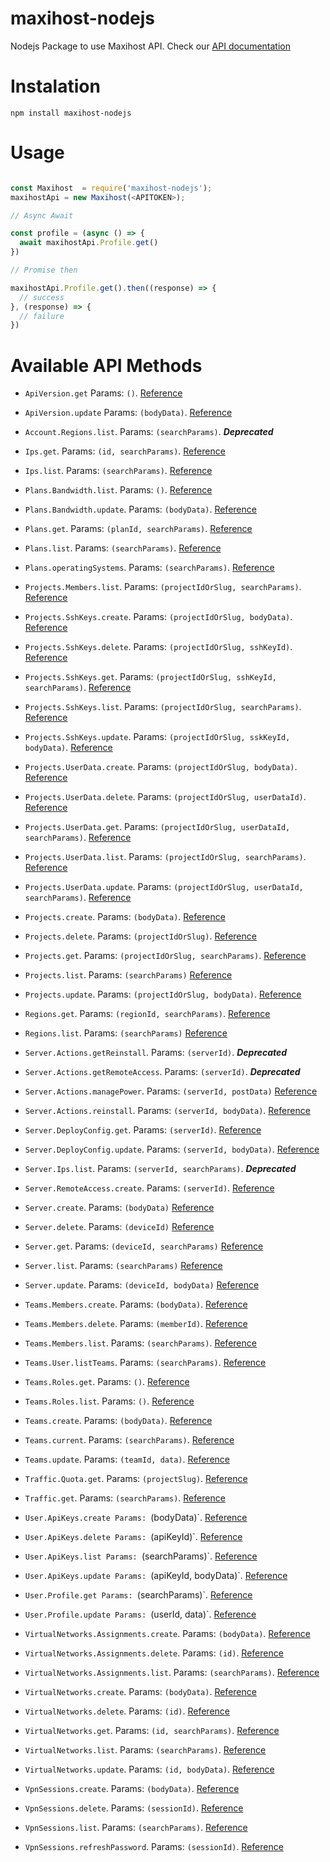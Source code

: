 # maxihost-nodejs

Nodejs Package to use Maxihost API. Check our [API documentation](https://developers.maxihost.com/v2.0/reference)

# Instalation

`npm install maxihost-nodejs`

# Usage

```javascript

const Maxihost  = require('maxihost-nodejs');
maxihostApi = new Maxihost(<APITOKEN>);

// Async Await

const profile = (async () => {
  await maxihostApi.Profile.get()
})

// Promise then

maxihostApi.Profile.get().then((response) => {
  // success
}, (response) => {
  // failure
})

```

# Available API Methods

- `ApiVersion.get` Params: `()`. [Reference](https://docs.maxihost.com/reference/get-current-version)
- `ApiVersion.update` Params: `(bodyData)`. [Reference](https://docs.maxihost.com/reference/update-current-version)


- `Account.Regions.list`. Params: `(searchParams)`. ***Deprecated***


- `Ips.get`. Params: `(id, searchParams)`. [Reference](https://docs.maxihost.com/reference/get-ip)
- `Ips.list`. Params: `(searchParams)`. [Reference](https://docs.maxihost.com/reference/get-ips)


- `Plans.Bandwidth.list`. Params: `()`. [Reference](https://docs.maxihost.com/reference/get-plans-bandwidth)
- `Plans.Bandwidth.update`. Params: `(bodyData)`. [Reference](https://docs.maxihost.com/reference/update-plans-bandwidth)


- `Plans.get`. Params: `(planId, searchParams)`. [Reference](https://docs.maxihost.com/reference/get-plan)
- `Plans.list`. Params: `(searchParams)`. [Reference](https://docs.maxihost.com/reference/get-plans)
- `Plans.operatingSystems`. Params: `(searchParams)`. [Reference](https://docs.maxihost.com/reference/get-plans-operating-system)


- `Projects.Members.list`. Params: `(projectIdOrSlug, searchParams)`. [Reference](https://docs.maxihost.com/reference/get-team-members)


- `Projects.SshKeys.create`. Params: `(projectIdOrSlug, bodyData)`. [Reference](https://docs.maxihost.com/reference/post-project-ssh-key)
- `Projects.SshKeys.delete`. Params: `(projectIdOrSlug, sshKeyId)`. [Reference](https://docs.maxihost.com/reference/delete-project-ssh-key)
- `Projects.SshKeys.get`. Params: `(projectIdOrSlug, sshKeyId, searchParams)`. [Reference](https://docs.maxihost.com/reference/get-project-ssh-key)
- `Projects.SshKeys.list`. Params: `(projectIdOrSlug, searchParams)`. [Reference](https://docs.maxihost.com/reference/get-project-ssh-keys)
- `Projects.SshKeys.update`. Params: `(projectIdOrSlug, sskKeyId, bodyData)`. [Reference](https://docs.maxihost.com/reference/put-project-ssh-key)


- `Projects.UserData.create`. Params: `(projectIdOrSlug, bodyData)`. [Reference](https://docs.maxihost.com/reference/post-project-user-data)
- `Projects.UserData.delete`. Params: `(projectIdOrSlug, userDataId)`. [Reference](https://docs.maxihost.com/reference/delete-project-user-data)
- `Projects.UserData.get`. Params: `(projectIdOrSlug, userDataId, searchParams)`. [Reference](https://docs.maxihost.com/reference/get-project-user-data)
- `Projects.UserData.list`. Params: `(projectIdOrSlug, searchParams)`. [Reference](https://docs.maxihost.com/reference/get-project-users-data)
- `Projects.UserData.update`. Params: `(projectIdOrSlug, userDataId, searchParams)`. [Reference](https://docs.maxihost.com/reference/put-project-user-data)


- `Projects.create`. Params: `(bodyData)`. [Reference](https://docs.maxihost.com/reference/create-project)
- `Projects.delete`. Params: `(projectIdOrSlug)`. [Reference](https://docs.maxihost.com/reference/delete-project)
- `Projects.get`. Params: `(projectIdOrSlug, searchParams)`. [Reference](https://docs.maxihost.com/reference/get-project)
- `Projects.list`. Params: `(searchParams)` [Reference](https://docs.maxihost.com/reference/get-projects)
- `Projects.update`. Params: `(projectIdOrSlug, bodyData)`. [Reference](https://docs.maxihost.com/reference/update-project)


- `Regions.get`. Params: `(regionId, searchParams)`. [Reference](https://docs.maxihost.com/reference/get-region)
- `Regions.list`. Params: `(searchParams)` [Reference](https://docs.maxihost.com/reference/get-regions)


- `Server.Actions.getReinstall`. Params: `(serverId)`. ***Deprecated***
- `Server.Actions.getRemoteAccess`. Params: `(serverId)`. ***Deprecated***
- `Server.Actions.managePower`. Params: `(serverId, postData)` [Reference](https://docs.maxihost.com/reference/create-server-action)
- `Server.Actions.reinstall`. Params: `(serverId, bodyData)`. [Reference](https://docs.maxihost.com/reference/create-server-reinstall)


- `Server.DeployConfig.get`. Params: `(serverId)`. [Reference](https://docs.maxihost.com/reference/get-server-deploy-config)
- `Server.DeployConfig.update`. Params: `(serverId, bodyData)`. [Reference](https://docs.maxihost.com/reference/update-server-deploy-config)


- `Server.Ips.list`. Params: `(serverId, searchParams)`. ***Deprecated***
- `Server.RemoteAccess.create`. Params: `(serverId)`. [Reference](https://docs.maxihost.com/reference/create-ipmi-session)
- `Server.create`. Params: `(bodyData)` [Reference](https://docs.maxihost.com/reference/create-server)
- `Server.delete`. Params: `(deviceId)` [Reference](https://docs.maxihost.com/reference/destroy-server)
- `Server.get`. Params: `(deviceId, searchParams)` [Reference](https://docs.maxihost.com/reference/get-server)
- `Server.list`. Params: `(searchParams)` [Reference](https://docs.maxihost.com/reference/get-servers)
- `Server.update`. Params: `(deviceId, bodyData)` [Reference](https://docs.maxihost.com/reference/update-server)


- `Teams.Members.create`. Params: `(bodyData)`. [Reference](https://docs.maxihost.com/reference/post-team-members)
- `Teams.Members.delete`. Params: `(memberId)`. [Reference](https://docs.maxihost.com/reference/destroy-team-member)
- `Teams.Members.list`. Params: `(searchParams)`. [Reference](https://docs.maxihost.com/reference/get-team-members)


- `Teams.User.listTeams`. Params: `(searchParams)`. [Reference](https://docs.maxihost.com/reference/get-user-teams)

- `Teams.Roles.get`. Params: `()`. [Reference](https://docs.maxihost.com/reference/get-role-id)
- `Teams.Roles.list`. Params: `()`. [Reference](https://docs.maxihost.com/reference/get-roles)

- `Teams.create`. Params: `(bodyData)`. [Reference](https://docs.maxihost.com/reference/post-team)
- `Teams.current`. Params: `(searchParams)`. [Reference](https://docs.maxihost.com/reference/get-team)
- `Teams.update`. Params: `(teamId, data)`. [Reference](https://docs.maxihost.com/reference/patch-current-team)


- `Traffic.Quota.get`. Params: `(projectSlug)`. [Reference](https://docs.maxihost.com/reference/get-traffic-quota)
- `Traffic.get`. Params: `(searchParams)`. [Reference](https://docs.maxihost.com/reference/get-traffic-consumption)


- `User.ApiKeys.create Params: `(bodyData)`. [Reference](https://docs.maxihost.com/reference/post-api-key)
- `User.ApiKeys.delete Params: `(apiKeyId)`. [Reference](https://docs.maxihost.com/reference/delete-api-key)
- `User.ApiKeys.list Params: `(searchParams)`. [Reference](https://docs.maxihost.com/reference/get-api-keys)
- `User.ApiKeys.update Params: `(apiKeyId, bodyData)`. [Reference](https://docs.maxihost.com/reference/update-api-key)


- `User.Profile.get Params: `(searchParams)`. [Reference](https://docs.maxihost.com/reference/get-user-profile)
- `User.Profile.update Params: `(userId, data)`. [Reference](https://docs.maxihost.com/reference/patch-user-profile)


- `VirtualNetworks.Assignments.create`. Params: `(bodyData)`. [Reference](https://docs.maxihost.com/reference/assign-server-virtual-network)
- `VirtualNetworks.Assignments.delete`. Params: `(id)`. [Reference](https://docs.maxihost.com/reference/delete-virtual-networks-assignments)
- `VirtualNetworks.Assignments.list`. Params: `(searchParams)`. [Reference](https://docs.maxihost.com/reference/get-virtual-networks-assignments)


- `VirtualNetworks.create`. Params: `(bodyData)`. [Reference](https://docs.maxihost.com/reference/create-virtual-network)
- `VirtualNetworks.delete`. Params: `(id)`. [Reference](https://docs.maxihost.com/reference/destroy-virtual-network)
- `VirtualNetworks.get`. Params: `(id, searchParams)`. [Reference](https://docs.maxihost.com/reference/get-virtual-network)
- `VirtualNetworks.list`. Params: `(searchParams)`. [Reference](https://docs.maxihost.com/reference/get-virtual-networks)
- `VirtualNetworks.update`. Params: `(id, bodyData)`. [Reference](https://docs.maxihost.com/reference/update-virtual-network)


- `VpnSessions.create`. Params: `(bodyData)`. [Reference](https://docs.maxihost.com/reference/post-vpn-session)
- `VpnSessions.delete`. Params: `(sessionId)`. [Reference](https://docs.maxihost.com/reference/delete-vpn-session)
- `VpnSessions.list`. Params: `(searchParams)`. [Reference](https://docs.maxihost.com/reference/get-vpn-sessions)
- `VpnSessions.refreshPassword`. Params: `(sessionId)`. [Reference](https://docs.maxihost.com/reference/put-vpn-session)


